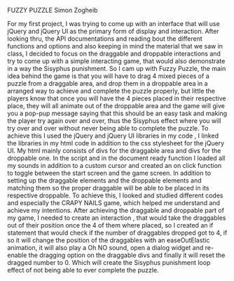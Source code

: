 FUZZY PUZZLE
Simon Zogheib

For my first project, I was trying to come up with an interface that will use jQuery and jQuery UI as the primary form of display and interaction. After looking thru, the API documentations and reading bout the different functions and options and also keeping in mind the material that we saw in class, I decided to focus on the draggable and droppable interactions and try to come up with a simple interacting game, that would also demonstrate in a way the Sisyphus punishment.
So I cam up with Fuzzy Puzzle, the main idea behind the game is that you will have to drag 4 mixed pieces of a puzzle from a draggable area, and drop them in a droppable area in a arranged way to achieve and complete the puzzle properly, but little the players know that once you will have the 4 pieces placed in their respective place, they will all animate out of the droppable area and the game will give you a pop-pup message saying that this should be an easy task and making the player try again over and over, thus the Sisyphus effect where you will try over and over without never being able to complete the puzzle.
To achieve this I used the jQuery and jQuery UI libraries in my code , I linked the libraries in my html code in addition to the css stylesheet for the jQuery UI. My html mainly consists of divs for the draggable area and divs for the droppable one. In the script and in the document ready function I loaded all my sounds in addition to a custom cursor and created an on click function to toggle between the
start screen and the game screen. In addition to setting up the draggable elements and the droppable elements and matching them so the proper draggable will be able to be placed in its respective droppable. To achieve this, I looked and studied different codes and especially the CRAPY NAILS game, which helped me understand and achieve my intentions.
After achieving the draggable and droppable part of my game, I needed to create an interaction , that would take the draggables out of their position once the 4 of them where placed, so I created an if statement that would check if the number of draggables dropped got to 4, if so it will change the position of the draggables with an easeOutElastic animation, it will also play a Oh NO sound,  open a dialog widget and re-enable the dragging option on the draggable divs and finally it will reset the dragged number to 0. Which will create the Sisyphus punishment loop effect of not being able to ever complete the puzzle.
